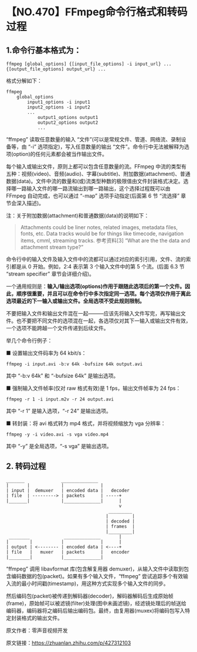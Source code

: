 # 【NO.470】FFmpeg命令行格式和转码过程

## 1.命令行基本格式为：

```text
ffmpeg [global_options] {[input_file_options] -i input_url} ... {[output_file_options] output_url} ...
```

格式分解如下：

```text
ffmpeg
    global_options
        input1_options -i input1
        input2_options -i input2
        ...
            output1_options output1
            output2_options output2
            ...
```

“ffmpeg” 读取任意数量的输入 “文件”(可以是常规文件、管道、网络流、录制设备等，由 “-i” 选项指定)，写入任意数量的输出 “文件”。命令行中无法被解释为选项(option)的任何元素都会被当作输出文件。

每个输入或输出文件，原则上都可以包含任意数量的流。FFmpeg 中流的类型有五种：视频(video)、音频(audio)、字幕(subtitle)、附加数据(attachment)、普通数据(data)。文件中流的数量和(或)流类型种数的极限值由文件封装格式决定。选择哪一路输入文件的哪一路流输出到哪一路输出，这个选择过程既可以由 FFmpeg 自动完成，也可以通过 “-map” 选项手动指定(后面第 6 节 “流选择” 章节会深入描述)。

注：关于附加数据(attachment)和普通数据(data)的说明如下：

> Attachments could be liner notes, related images, metadata files, fonts, etc. Data tracks would be for things like timecode, navigation items, cmml, streaming tracks. 参考资料[3] “What are the the data and attachment stream type?”

命令行中的输入文件及输入文件中的流都可以通过对应的索引引用，文件、流的索引都是从 0 开始。例如，2:4 表示第 3 个输入文件中的第 5 个流。(后面 6.3 节 “stream specifier” 章节会详细介绍)。

一个通用规则是：**输入/输出选项(options)作用于跟随此选项后的第一个文件。因此，顺序很重要，并且可以在命令行中多次指定同一选项。每个选项仅作用于离此选项最近的下一输入或输出文件。全局选项不受此规则限制。**

不要把输入文件和输出文件混在一起———应该先将输入文件写完，再写输出文件。也不要把不同文件的选项混在一起，各选项仅对其下一输入或输出文件有效，一个选项不能跨越一个文件传递到后续文件。

举几个命令行例子：

■ 设置输出文件码率为 64 kbit/s：

```text
ffmpeg -i input.avi -b:v 64k -bufsize 64k output.avi
```

其中 “-b:v 64k” 和 “-bufsize 64k” 是输出选项。

■ 强制输入文件帧率(仅对 raw 格式有效)是 1 fps，输出文件帧率为 24 fps：

```text
ffmpeg -r 1 -i input.m2v -r 24 output.avi
```

其中 “-r 1” 是输入选项，“-r 24” 是输出选项。

■ 转封装：将 avi 格式转为 mp4 格式，并将视频缩放为 vga 分辨率：

```text
ffmpeg -y -i video.avi -s vga video.mp4
```

其中 “-y” 是全局选项，“-s vga” 是输出选项。

## 2. 转码过程

```text
_______              ______________
|       |            |              |
| input |  demuxer   | encoded data |   decoder
| file  | ---------> | packets      | -----+
|_______|            |______________|      |
                                           v
                                       _________
                                      |         |
                                      | decoded |
                                      | frames  |
                                      |_________|
 ________             ______________       |
|        |           |              |      |
| output | <-------- | encoded data | <----+
| file   |   muxer   | packets      |   encoder
|________|           |______________|
```

“ffmpeg” 调用 libavformat 库(包含解复用器 demuxer)，从输入文件中读取到包含编码数据的包(packet)。如果有多个输入文件，“ffmpeg” 尝试追踪多个有效输入流的最小时间戳(timestamp)，用这种方式实现多个输入文件的同步。

然后编码包(packet)被传递到解码器(decoder)，解码器解码后生成原始帧(frame)，原始帧可以被滤镜(filter)处理(图中未画滤镜)，经滤镜处理后的帧送给编码器，编码器将之编码后输出编码包。最终，由复用器(muxex)将编码包写入特定封装格式的输出文件。

原文作者：零声音视频开发

原文链接：https://zhuanlan.zhihu.com/p/427312103